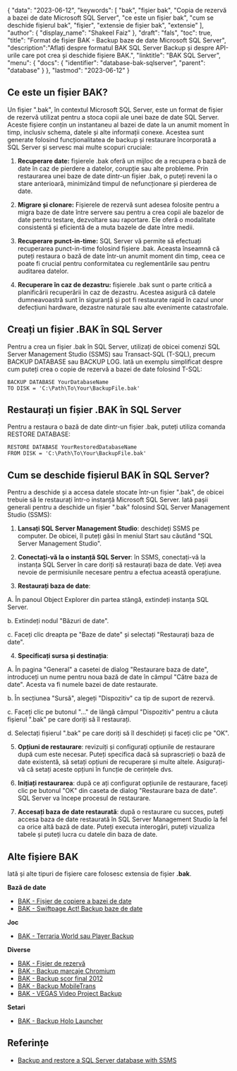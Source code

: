 {
"data": "2023-06-12",
  "keywords": [
"bak",
"fișier bak",
"Copia de rezervă a bazei de date Microsoft SQL Server",
"ce este un fișier bak",
"cum se deschide fișierul bak",
"fişier",
"extensie de fișier bak",
"extensie"
],
  "author": {
"display_name": "Shakeel Faiz"
},
"draft": "fals",
"toc": true,
"title": "Format de fișier BAK - Backup baze de date Microsoft SQL Server",
  "description":"Aflați despre formatul BAK SQL Server Backup și despre API-urile care pot crea și deschide fișiere BAK.",
"linktitle": "BAK SQL Server",
  "menu": {
    "docs": {
      "identifier": "database-bak-sqlserver",
      "parent": "database"
}
},
"lastmod": "2023-06-12"
}

## Ce este un fișier BAK?

Un fișier ".bak", în contextul Microsoft SQL Server, este un format de fișier de rezervă utilizat pentru a stoca copii ale unei baze de date SQL Server. Aceste fișiere conțin un instantaneu al bazei de date la un anumit moment în timp, inclusiv schema, datele și alte informații conexe. Acestea sunt generate folosind funcționalitatea de backup și restaurare încorporată a SQL Server și servesc mai multe scopuri cruciale:

1. **Recuperare date:** fișierele .bak oferă un mijloc de a recupera o bază de date în caz de pierdere a datelor, corupție sau alte probleme. Prin restaurarea unei baze de date dintr-un fișier .bak, o puteți reveni la o stare anterioară, minimizând timpul de nefuncționare și pierderea de date.

2. **Migrare și clonare:** Fișierele de rezervă sunt adesea folosite pentru a migra baze de date între servere sau pentru a crea copii ale bazelor de date pentru testare, dezvoltare sau raportare. Ele oferă o modalitate consistentă și eficientă de a muta bazele de date între medii.

3. **Recuperare punct-in-time:** SQL Server vă permite să efectuați recuperarea punct-in-time folosind fișiere .bak. Aceasta înseamnă că puteți restaura o bază de date într-un anumit moment din timp, ceea ce poate fi crucial pentru conformitatea cu reglementările sau pentru auditarea datelor.

4. **Recuperare în caz de dezastru:** fișierele .bak sunt o parte critică a planificării recuperării în caz de dezastru. Acestea asigură că datele dumneavoastră sunt în siguranță și pot fi restaurate rapid în cazul unor defecțiuni hardware, dezastre naturale sau alte evenimente catastrofale.

## Creați un fișier .BAK în SQL Server

Pentru a crea un fișier .bak în SQL Server, utilizați de obicei comenzi SQL Server Management Studio (SSMS) sau Transact-SQL (T-SQL), precum BACKUP DATABASE sau BACKUP LOG. Iată un exemplu simplificat despre cum puteți crea o copie de rezervă a bazei de date folosind T-SQL:

```
BACKUP DATABASE YourDatabaseName
TO DISK = 'C:\Path\To\Your\BackupFile.bak'
```

## Restaurați un fișier .BAK în SQL Server

Pentru a restaura o bază de date dintr-un fișier .bak, puteți utiliza comanda RESTORE DATABASE:

```
RESTORE DATABASE YourRestoredDatabaseName
FROM DISK = 'C:\Path\To\Your\BackupFile.bak'
```

## Cum se deschide fișierul BAK în SQL Server?

Pentru a deschide și a accesa datele stocate într-un fișier ".bak", de obicei trebuie să le restaurați într-o instanță Microsoft SQL Server. Iată pașii generali pentru a deschide un fișier ".bak" folosind SQL Server Management Studio (SSMS):

1. **Lansați SQL Server Management Studio**: deschideți SSMS pe computer. De obicei, îl puteți găsi în meniul Start sau căutând "SQL Server Management Studio".

2. **Conectați-vă la o instanță SQL Server**: în SSMS, conectați-vă la instanța SQL Server în care doriți să restaurați baza de date. Veți avea nevoie de permisiunile necesare pentru a efectua această operațiune.

3. **Restaurați baza de date**:

A. În panoul Object Explorer din partea stângă, extindeți instanța SQL Server.

b. Extindeți nodul "Băzuri de date".

c. Faceți clic dreapta pe "Baze de date" și selectați "Restaurați baza de date".

4. **Specificați sursa și destinația**:

A. În pagina "General" a casetei de dialog "Restaurare baza de date", introduceți un nume pentru noua bază de date în câmpul "Către baza de date". Acesta va fi numele bazei de date restaurate.

b. În secțiunea "Sursă", alegeți "Dispozitiv" ca tip de suport de rezervă.

c. Faceți clic pe butonul "..." de lângă câmpul "Dispozitiv" pentru a căuta fișierul ".bak" pe care doriți să îl restaurați.

d. Selectați fișierul ".bak" pe care doriți să îl deschideți și faceți clic pe "OK".

5. **Opțiuni de restaurare**: revizuiți și configurați opțiunile de restaurare după cum este necesar. Puteți specifica dacă să suprascrieți o bază de date existentă, să setați opțiuni de recuperare și multe altele. Asigurați-vă că setați aceste opțiuni în funcție de cerințele dvs.

6. **Inițiați restaurarea**: după ce ați configurat opțiunile de restaurare, faceți clic pe butonul "OK" din caseta de dialog "Restaurare baza de date". SQL Server va începe procesul de restaurare.

7. **Accesați baza de date restaurată**: după o restaurare cu succes, puteți accesa baza de date restaurată în SQL Server Management Studio la fel ca orice altă bază de date. Puteți executa interogări, puteți vizualiza tabele și puteți lucra cu datele din baza de date.

## Alte fișiere BAK

Iată și alte tipuri de fișiere care folosesc extensia de fișier **.bak**.

**Bază de date**
- [BAK - Fișier de copiere a bazei de date](/ro/database/bak/)
- [BAK - Swiftpage Act! Backup baze de date](/ro/database/bak-act/)

**Joc**
- [BAK - Terraria World sau Player Backup](/ro/game/bak-terraria/)

**Diverse**
- [BAK - Fișier de rezervă](/ro/misc/bak-backup/)
- [BAK - Backup marcaje Chromium](/ro/misc/bak-chromium/)
- [BAK - Backup scor final 2012](/ro/misc/bak-finale/)
- [BAK - Backup MobileTrans](/ro/misc/bak-mobiletrans/)
- [BAK - VEGAS Video Project Backup](/ro/misc/bak-vegas/)

**Setari**
- [BAK - Backup Holo Launcher](/ro/settings/bak-holo/)

## Referințe
* [Backup and restore a SQL Server database with SSMS](https://learn.microsoft.com/en-us/sql/relational-databases/backup-restore/quickstart-backup-restore-database?view=sql-server-ver16&tabs=ssms)
